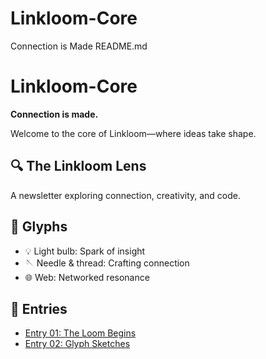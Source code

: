 # Linkloom-Core
Connection is Made
README.md
# Linkloom-Core

**Connection is made.**

Welcome to the core of Linkloom—where ideas take shape.

## 🔍 The Linkloom Lens
A newsletter exploring connection, creativity, and code.

## 🧵 Glyphs
- 💡 Light bulb: Spark of insight
- 🪡 Needle & thread: Crafting connection
- 🌐 Web: Networked resonance

## 📄 Entries
- [Entry 01: The Loom Begins](entries/entry01.md)
- [Entry 02: Glyph Sketches](entries/entry02.md)
